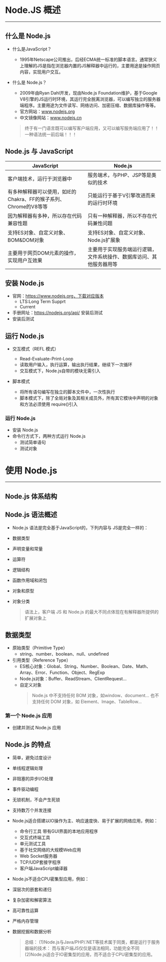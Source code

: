 # Node.JS 概述

---

## 什么是 Node.js

  * 什么是JavaScript？
    * 1995年Netscape公司推出，后经ECMA统一标准的脚本语言。通常狭义上理解的JS是指在浏览器内置的JS解释器中运行的，主要用途是操作网页内容，实现用户交互。
  * 什么是 Node.js？
    * 2009年由Ryan Dahl开发，现由Node.js Foundation维护，基于Google V8引擎的JS运行时环境，其运行完全脱离浏览器，可以编写独立的服务器端程序。主要用途为文件读写、网络访问、加密压缩、数据库操作等等。
    * 官方网站：www.nodejs.org
    * 中文镜像网站：www.nodejs.cn

    >终于有一门语言既可以编写客户端应用，又可以编写服务端应用了！！一种语法统一前后端！！！

## Node.js 与 JavaScript

  JavaScript|Node.js
  ---|---
  客户端技术，运行于浏览器中| 服务端术，与PHP、JSP等是类似的技术
  有多种解释器可以使用，如IE的Chakra、FF的猴子系列、Chrome的V8等等| 只能运行于基于V引擎改进而来的运行时环境
  因为解释器有多种，所以存在代码兼容性题| 只有一种解释器，所以不存在代码兼性问题
  支持ES对象、自定义对象、BOM&DOM对象|支持ES对象、自定义对象、Node.js扩展象
  主要用于网页DOM元素的操作，实现用户互效果|主要用于实现服务端运行逻辑，文件系统操作、数据库访问、其他服务器用等
  
## 安装 Node.js

  * 官网：https://www.nodejs.org，下载对应版本
    * LTS:Long Term Supprt
    * Current
  * 手册网址：https://nodejs.org/api/
    安装后测试
  * 安装后测试
  
## 运行 Node.js

  * 交互模式（REFL 模式）
    * Read-Evaluate-Print-Loop
    * 读取用户输入，执行运算，输出执行结果，继续下一次循环
    * 交互模式下，Node.js自带的模块无需引入

  * 脚本模式
    * 将所有语句编写在独立的脚本文件中，一次性执行
    * 脚本模式下，除了全局对象及其相关成员外，所有其它模块中声明的对象和方法必须使用 require()引入

### 运行 Node.js

  * 安装 Node.js
  * 命令行方式下，两种方式运行 Node.js
    * 测试简单语句
    * 测试对象

# 使用 Node.js

---
  
## Node.js 体系结构
  
## Node.js 语法概述

  * Node.js 语法是完全基于JavaScript的，下列内容与 JS是完全一样的：
  * 数据类型
  * 声明变量和常量
  * 运算符
  * 逻辑结构
  * 函数作用域和闭包
  * 对象和原型
  * 对象分类

    >语法上，客户端 JS 和 Node.js 的最大不同点体现在有解释器所提供的扩展对象上

## 数据类型

  * 原始类型（Primitive Type）
    * string、number、boolean、null、undefined
  * 引用类型（Reference Type）
    * ES核心对象：Global、String、Number、Boolean、Date、Math、Array、Error、Function、Object、RegExp
    * Node.js对象：Buffer、ReadStream、ClientRequest...
    * 自定义对象
      >Node.js 中不支持任何 BOM 对象，如window、document... 也不支持任何 DOM 对象，如 Element、Image、TableRow...

### 第一个 Node.js 应用

  * 创建并测试 Node.js 应用
  
## Node.js 的特点

  * 简单，避免过度设计
  * 单线程逻辑处理
  * 非阻塞的异步I/O处理
  * 事件驱动编程
  * 无锁机制，不会产生死锁
  * 支持数万个并发连接
  * Node.js适合搭建以IO操作为主、响应速度快、易于扩展的网络应用，例如：
    * 命令行工具  带有GUI界面的本地应用程序
    * 交互式终端工具
    * 单元测试工具
    * 基于社交网络的大规模Web应用
    * Web Socket服务器
    * TCP/UDP套接字程序
    * 客户端JavaScript编译器
  * Node.js不适合CPU密集型应用，例如：
  * 深层次的嵌套和递归
  * 复杂加密和解密算法
  * 高可靠性运算
  * 严格内存管理
  * 数据挖掘和数据分析

    >总结：
    >(1)Node.js与Java/PHP/.NET等技术属于同类，都是运行于服务器端的技术： 而与客户端JS仅仅是语法相同，功能完全不同
    >(2)Node.js适合于IO密集型的应用，而不适合于CPU密集型的应用。